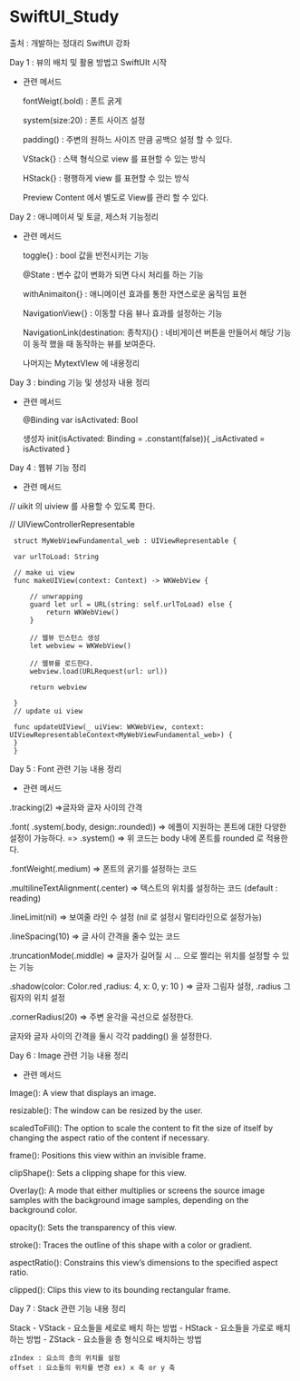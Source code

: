 # SwiftUI_Study
출처 : 개발하는 정대리 SwiftUI 강좌

Day 1 : 뷰의 배치 및 활용 방법고 SwiftUIt 시작
  
  - 관련 메서드 
 
    fontWeigt(.bold) : 폰트 굵게
 
    system(size:20) : 폰트 사이즈 설정
 
    padding() : 주변의 원하느 사이즈 만큼 공백으 설정 할 수 있다.
 
    VStack{} : 스택 형식으로 view 를 표현할 수 있는 방식
 
    HStack{} : 평행하게 view 를 표현할 수 있는 방식
 
    Preview Content 에서 별도로 View를 관리 할 수 있다.
 
 Day 2 : 애니메이셔 및 토글, 제스처 기능정리
 
  - 관련 메서드
 
    toggle{} : bool 값을 반전시키는 기능
 
    @State : 변수 값이 변화가 되면 다시 처리를 하는 기능
 
    withAnimaiton{} : 애니메이션 효과를 통한 자연스로운 움직임 표현
 
    NavigationView{} : 이동할 다음 뷰나 효과를 설정하는 기능
 
    NavigationLink(destination: 종착지){} : 네비게이션 버튼을 만들어서 해당 기능이 동작 했을 때
    동작하는 뷰를 보여준다.
 
    나머지는 MytextVIew 에 내용정리
    
  Day 3 : binding 기능 및 생성자 내용 정리
   
   - 관련 메서드
    
     @Binding
     var isActivated: Bool
     
     
     생성자
     init(isActivated: Binding<Bool> = .constant(false)){
     _isActivated = isActivated }
  
  Day 4 : 웹뷰 기능 정리
  
  - 관련 메서드
    
 // uikit 의 uiview 를 사용할 수 있도록 한다.
 
 // UIViewControllerRepresentable
 
     struct MyWebViewFundamental_web : UIViewRepresentable {
         
     var urlToLoad: String
     
     // make ui view
     func makeUIView(context: Context) -> WKWebView {
         
         // unwrapping
         guard let url = URL(string: self.urlToLoad) else {
             return WKWebView()
         }
         
         // 웹뷰 인스턴스 생성
         let webview = WKWebView()
         
         // 웹뷰를 로드한다.
         webview.load(URLRequest(url: url))
         
         return webview
         
     }
     // update ui view
     
     func updateUIView(_ uiView: WKWebView, context: UIViewRepresentableContext<MyWebViewFundamental_web>) {
     }
     }
  
  Day 5 : Font 관련 기능 내용 정리

   - 관련 메서드
    
 .tracking(2)
 =>글자와 글자 사이의 간격
 
 .font( .system(.body, design:.rounded))
 => 에플이 지원하는 폰트에 대한 다양한 설정이 가능하다. => .system()
 => 위 코드는 body 내에 폰트를 rounded 로 적용한다.
 
 .fontWeight(.medium)
 => 폰트의 굵기를 설정하는 코드
 
 .multilineTextAlignment(.center)
 => 텍스트의 위치를 설정하는 코드 (default : reading)
 
 .lineLimit(nil)
 => 보여줄 라인 수 설정 (nil 로 설정시 멀티라인으로 설정가능)
 
 .lineSpacing(10)
 => 글 사이 간격을 줄수 있는 코드
 
 .truncationMode(.middle)
 => 글자가 길어질 시 ... 으로 짤리는 위치를 설정할 수 있는 기능
 
 .shadow(color: Color.red ,radius: 4, x: 0, y: 10 )
 => 글자 그림자 설정, .radius 그림자의 위치 설정
 
 .cornerRadius(20)
 => 주변 윤각을 곡선으로 설정한다.
 
 글자와 글자 사이의 간격을 둘시 각각 padding() 을 설정한다.
  
Day 6 :  Image 관련 기능 내용 정리

   - 관련 메서드
    
 Image(): A view that displays an image.
 
 resizable(): The window can be resized by the user.
 
 scaledToFill(): The option to scale the content to fit the size of itself by changing the aspect ratio of the content if necessary.
 
 frame(): Positions this view within an invisible frame.
 
 clipShape(): Sets a clipping shape for this view.
 
 Overlay(): A mode that either multiplies or screens the source image samples with the background image samples, depending on the background color.
 
 opacity(): Sets the transparency of this view.
 
 stroke(): Traces the outline of this shape with a color or gradient.
 
 aspectRatio(): Constrains this view’s dimensions to the specified aspect ratio.
 
 clipped(): Clips this view to its bounding rectangular frame.

Day 7 : Stack 관련 기능 내용 정리
   
   Stack
    - VStack
        - 요소들을 세로로 배치 하는 방법
    - HStack
        - 요소들을 가로로 배치하는 방법
    - ZStack
        - 요소들을 층 형식으로 배치하는 방법
 
    zIndex : 요소의 층의 위치를 설정
    offset : 요소들의 위치를 변경 ex) x 축 or y 축

